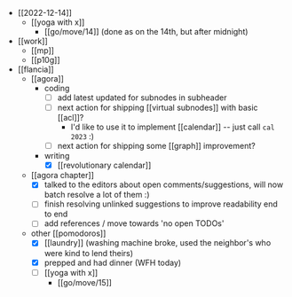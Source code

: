 - [[2022-12-14]]
  - [[yoga with x]]
    - [[go/move/14]] (done as on the 14th, but after midnight)
- [[work]]
  - [[mp]]
  - [[p10g]]
- [[flancia]]
  - [[agora]]
    - coding
      - [ ] add latest updated for subnodes in subheader
      - [ ] next action for shipping [[virtual subnodes]] with basic [[acl]]?
        - I'd like to use it to implement [[calendar]] -- just call `cal 2023` :)
      - [ ] next action for shipping some [[graph]] improvement?
    - writing
      - [x] [[revolutionary calendar]]
  - [[agora chapter]]
    - [x] talked to the editors about open comments/suggestions, will now batch resolve a lot of them :)
    - [ ] finish resolving unlinked suggestions to improve readability end to end
    - [ ] add references / move towards 'no open TODOs'
  - other [[pomodoros]]
    - [x] [[laundry]] (washing machine broke, used the neighbor's who were kind to lend theirs)
    - [x] prepped and had dinner (WFH today)
    - [ ] [[yoga with x]]
      - [[go/move/15]]
